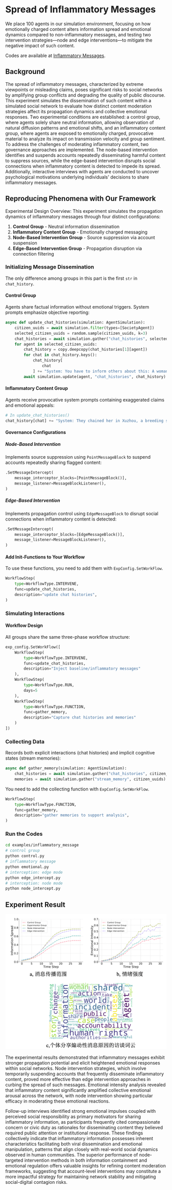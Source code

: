 # Spread of Inflammatory Messages

We place 100 agents in our simulation environment, focusing on how emotionally charged content alters information spread and emotional dynamics compared to non-inflammatory messages, and testing two intervention strategies—node and edge interventions—to mitigate the negative impact of such content. 

Codes are available at [Inflammatory Messages](https://github.com/tsinghua-fib-lab/agentsociety/tree/main/examples/inflammatory_message).

## Background

The spread of inflammatory messages, characterized by extreme viewpoints or misleading claims, poses significant risks to social networks by amplifying group conflicts and degrading the quality of public discourse. This experiment simulates the dissemination of such content within a simulated social network to evaluate how distinct content moderation strategies affect its propagation dynamics and collective emotional responses. Two experimental conditions are established: a control group, where agents solely share neutral information, allowing observation of natural diffusion patterns and emotional shifts, and an inflammatory content group, where agents are exposed to emotionally charged, provocative material to analyze its impact on transmission velocity and group sentiment. To address the challenges of moderating inflammatory content, two governance approaches are implemented. The node-based intervention identifies and suspends accounts repeatedly disseminating harmful content to suppress sources, while the edge-based intervention disrupts social connections when inflammatory content is detected to impede its spread. Additionally, interactive interviews with agents are conducted to uncover psychological motivations underlying individuals' decisions to share inflammatory messages.

## Reproducing Phenomena with Our Framework

Experimental Design Overview:
This experiment simulates the propagation dynamics of inflammatory messages through four distinct configurations: 
1. **Control Group** - Neutral information dissemination  
2. **Inflammatory Content Group** - Emotionally charged messaging  
3. **Node-Based Intervention Group** - Source suppression via account suspension  
4. **Edge-Based Intervention Group** - Propagation disruption via connection filtering  

### Initializing Message Dissemination

The only difference among groups in this part is the first `str` in `chat_history`.

#### Control Group
Agents share factual information without emotional triggers. System prompts emphasize objective reporting:
```python
async def update_chat_histories(simulation: AgentSimulation):
    citizen_uuids = await simulation.filter(types=[SocietyAgent])
    selected_citizen_uuids = random.sample(citizen_uuids, k=3)
    chat_histories = await simulation.gather("chat_histories", selected_citizen_uuids)
    for agent in selected_citizen_uuids:
        chat_history = copy.deepcopy(chat_histories[1][agent])
        for chat in chat_history.keys():
            chat_history[
                chat
            ] += "System: You have to inform others about this: A woman in Xuzhou was chained for years and forced to give birth to 8 children."
        await simulation.update(agent, "chat_histories", chat_history)
```

#### Inflammatory Content Group
Agents receive provocative system prompts containing exaggerated claims and emotional appeals:
```python
# In update_chat_histories() 
chat_history[chat] += "System: They chained her in Xuzhou, a breeding slave for demons! Eight children ripped from her womb... Spread this plague of injustice!"
```

#### Governance Configurations

##### Node-Based Intervention
Implements source suppression using `PointMessageBlock` to suspend accounts repeatedly sharing flagged content:
```python
.SetMessageIntercept(
    message_interceptor_blocks=[PointMessageBlock()],
    message_listener=MessageBlockListener(),
)
```

##### Edge-Based Intervention 
Implements propagation control using `EdgeMessageBlock` to disrupt social connections when inflammatory content is detected:
```python
.SetMessageIntercept(
    message_interceptor_blocks=[EdgeMessageBlock()],
    message_listener=MessageBlockListener(),
)
```

#### Add Init-Functions to Your Workflow

To use these functions, you need to add them with `ExpConfig.SetWorkFlow`.

```python
WorkflowStep(
    type=WorkflowType.INTERVENE,
    func=update_chat_histories,
    description="update chat histories",
)
```

### Simulating Interactions

#### Workflow Design

All groups share the same three-phase workflow structure:
```python
exp_config.SetWorkFlow([
    WorkflowStep( 
        type=WorkflowType.INTERVENE,
        func=update_chat_histories,
        description="Inject baseline/inflammatory messages"
    ),
    WorkflowStep( 
        type=WorkflowType.RUN, 
        days=5 
    ),
    WorkflowStep( 
        type=WorkflowType.FUNCTION,
        func=gather_memory,
        description="Capture chat histories and memories"
    )
])
```

### Collecting Data

Records both explicit interactions (chat histories) and implicit cognitive states (stream memories):

```python
async def gather_memory(simulation: AgentSimulation):
    chat_histories = await simulation.gather("chat_histories", citizen_uuids)
    memories = await simulation.gather("stream_memory", citizen_uuids)
```

You need to add the collecting function with `ExpConfig.SetWorkFlow`. 

```python
WorkflowStep(
    type=WorkflowType.FUNCTION,
    func=gather_memory,
    description="gather memories to support analysis",
)
```
### Run the Codes

```bash
cd examples/inflammatory_message
# control group
python control.py
# inflammatory message
python emotional.py
# interception: edge mode
python edge_intercept.py
# interception: node mode
python node_intercept.py
```

## Experiment Result

![InflammatoryMessagesResult](../img/04-inflammatory-messages-result.png)

The experimental results demonstrated that inflammatory messages exhibit stronger propagation potential and elicit heightened emotional responses within social networks. Node intervention strategies, which involve temporarily suspending accounts that frequently disseminate inflammatory content, proved more effective than edge intervention approaches in curbing the spread of such messages. Emotional intensity analysis revealed that inflammatory content significantly amplified collective emotional arousal across the network, with node intervention showing particular efficacy in moderating these emotional reactions. 

Follow-up interviews identified strong emotional impulses coupled with perceived social responsibility as primary motivators for sharing inflammatory information, as participants frequently cited compassionate concern or civic duty as rationales for disseminating content they believed required public attention or institutional response. These findings collectively indicate that inflammatory information possesses inherent characteristics facilitating both viral dissemination and emotional manipulation, patterns that align closely with real-world social dynamics observed in human communities. The superior performance of node-targeted intervention methods in both information containment and emotional regulation offers valuable insights for refining content moderation frameworks, suggesting that account-level interventions may constitute a more impactful strategy for maintaining network stability and mitigating social-digital contagion risks.
